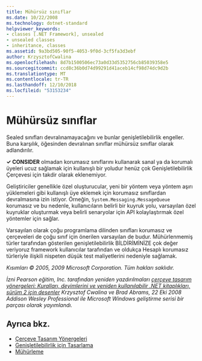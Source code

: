 ```yaml
---
title: Mühürsüz sınıflar
ms.date: 10/22/2008
ms.technology: dotnet-standard
helpviewer_keywords:
- classes [.NET Framework], unsealed
- unsealed classes
- inheritance, classes
ms.assetid: 9a3bd505-90f5-4053-9f0d-3cf5fa3d3ebf
author: KrzysztofCwalina
ms.openlocfilehash: 8d7b1500506ec73a0d33d5352756cb85039358e5
ms.sourcegitcommit: ccd8c36b0d74d99291d41aceb14cf98d74dc9d2b
ms.translationtype: MT
ms.contentlocale: tr-TR
ms.lasthandoff: 12/10/2018
ms.locfileid: "53153234"
---
```

# <a name="unsealed-classes"></a>Mühürsüz sınıflar
Sealed sınıfları devralınamayacağını ve bunlar genişletilebilirlik engeller. Buna karşılık, öğesinden devralınan sınıflar mühürsüz sınıflar olarak adlandırılır.  
  
 **✓ CONSIDER** olmadan korumasız sınıflarını kullanarak sanal ya da korumalı üyeleri ucuz sağlamak için kullanışlı bir yoludur henüz çok Genişletilebilirlik Çerçevesi için takdir olarak eklenemiyor.  
  
 Geliştiriciler genellikle özel oluşturucular, yeni bir yöntem veya yöntem aşırı yüklemeleri gibi kullanışlı üye eklemek için korumasız sınıflardan devralmasına izin istiyor. Örneğin, `System.Messaging.MessageQueue` korumasız ve bu nedenle, kullanıcıların belirli bir kuyruk yolu, varsayılan özel kuyruklar oluşturmak veya belirli senaryolar için API kolaylaştırmak özel yöntemler için sağlar.  
  
 Varsayılan olarak çoğu programlama dilinden sınıfları korumasız ve çerçeveleri de çoğu sınıf için önerilen varsayılan de budur. Mühürlenmemiş türler tarafından gösterilen genişletilebilirlik BİLDİRİMİNİZE çok değer veriyoruz framework kullanıcılar tarafından ve oldukça Hesaplı korumasız türleriyle ilişkili nispeten düşük test maliyetlerini nedeniyle sağlamak.  
  
 *Kısımları © 2005, 2009 Microsoft Corporation. Tüm hakları saklıdır.*  
  
 *İzni Pearson eğitim, Inc. tarafından yeniden yazdırılmaları [çerçeve tasarım yönergeleri: Kuralları, deyimlerini ve yeniden kullanılabilir .NET kitaplıkları, sürüm 2 için desenler](https://www.informit.com/store/framework-design-guidelines-conventions-idioms-and-9780321545619) Krzysztof Cwalina ve Brad Abrams, 22 Eki 2008 Addison Wesley Professional ile Microsoft Windows geliştirme serisi bir parçası olarak yayımlandı.*  
  
## <a name="see-also"></a>Ayrıca bkz.

- [Çerçeve Tasarım Yönergeleri](../../../docs/standard/design-guidelines/index.md)  
- [Genişletilebilirlik için Tasarlama](../../../docs/standard/design-guidelines/designing-for-extensibility.md)  
- [Mühürleme](../../../docs/standard/design-guidelines/sealing.md)

